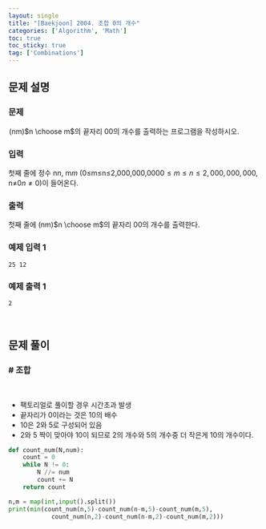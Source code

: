```yaml
---
layout: single
title: "[Baekjoon] 2004. 조합 0의 개수"
categories: ['Algorithm', 'Math']
toc: true
toc_sticky: true
tag: ['Combinations']
---
```


## 문제 설명

### 문제

 (nm)$n \choose m$의 끝자리 0$0$의 개수를 출력하는 프로그램을 작성하시오.

### 입력

첫째 줄에 정수 n$n$, m$m$ (0≤m≤n≤2,000,000,000$0 \le m \le n \le 2,000,000,000$, n≠0$n \ne 0$)이 들어온다.

### 출력

첫째 줄에 (nm)$n \choose m$의 끝자리 0$0$의 개수를 출력한다.

### 예제 입력 1 

```
25 12
```

### 예제 출력 1 

```
2
```

<br>

## 문제 풀이

### \# 조합

<br>

* 팩토리얼로 풀이할 경우 시간초과 발생
* 끝자리가 0이라는 것은 10의 배수
* 10은 2와 5로 구성되어 있음
* 2와 5 짝이 맞아야 10이 되므로 2의 개수와 5의 개수중 더 작은게 10의 개수이다.

```python
def count_num(N,num):
    count = 0
    while N != 0:
        N //= num
        count += N
    return count

n,m = map(int,input().split())
print(min(count_num(n,5)-count_num(n-m,5)-count_num(m,5),
            count_num(n,2)-count_num(n-m,2)-count_num(m,2)))
```

<br>









